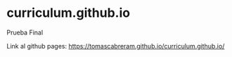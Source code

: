 # curriculum.github.io
Prueba Final

Link al github pages:
https://tomascabreram.github.io/curriculum.github.io/